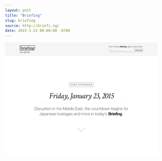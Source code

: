 ```yaml
---
layout: post
title: "Briefing"
slug: briefing
source: http://briefi.ng/
date: 2015-1-23 00:00:00 -0700
---
```


<img src="/screenshots/briefing.jpg">
